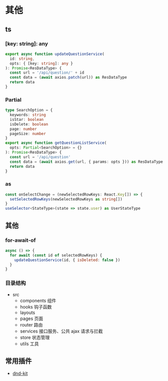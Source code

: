 # 其他

## ts
### [key: string]: any
```ts
export async function updateQuestionService(
  id: string,
  opts: { [key: string]: any }
): Promise<ResDataType> {
  const url = '/api/question/' + id
  const data = (await axios.patch(url)) as ResDataType
  return data
}
```

### Partial
```ts
type SearchOption = {
  keywords: string
  isStar: boolean
  isDelete: boolean
  page: number
  pageSize: number
}
export async function getQuestionListService(
  opts: Partial<SearchOption> = {}
): Promise<ResDataType> {
  const url = '/api/question'
  const data = (await axios.get(url, { params: opts })) as ResDataType
  return data
}
```

### as
```ts
const onSelectChange = (newSelectedRowKeys: React.Key[]) => {
  setSelectedRowKeys(newSelectedRowKeys as string[])
}
useSelector<StateType>(state => state.user) as UserStateType
```

## 其他
### for-await-of
```js
async () => {
  for await (const id of selectedRowKeys) {
    updateQuestionService(id, { isDeleted: false })
  }
}
```

### 目录结构
- src
  - components 组件
  - hooks 钩子函数
  - layouts
  - pages 页面
  - router 路由
  - services 接口服务、公共 ajax 请求与拦截
  - store 状态管理
  - utils 工具

## 常用插件
- [dnd-kit](https://docs.dndkit.com/presets/sortable)